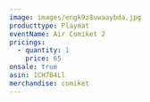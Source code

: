 ```yaml
---
image: images/engk9z8uwaaybda.jpg
producttype: Playmat
eventName: Air Comiket 2
pricings:
  - quantity: 1
    price: 65
onsale: true
asin: 1CH7B4Ll
merchandise: comiket
---
```

